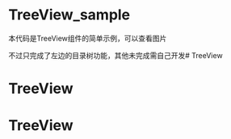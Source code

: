 # TreeView_sample
本代码是TreeView组件的简单示例，可以查看图片

不过只完成了左边的目录树功能，其他未完成需自己开发# TreeView
# TreeView
# TreeView
